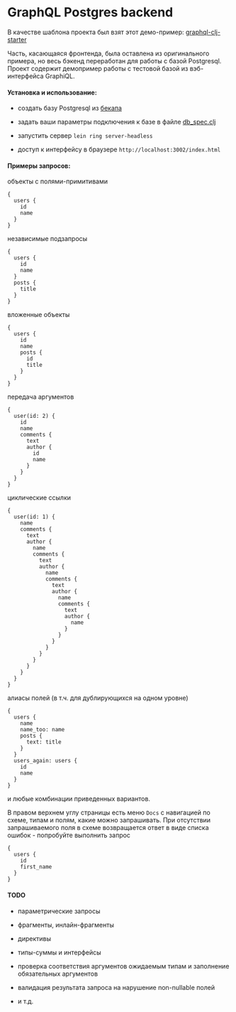 # GraphQL Postgres backend

В качестве шаблона проекта был взят этот демо-пример: [graphql-clj-starter](https://github.com/tendant/graphql-clj-starter)

Часть, касающаяся фронтенда, была оставлена из оригинального примера, но весь бэкенд переработан для работы с базой Postgresql. Проект содержит демопример работы с тестовой базой из вэб-интерфейса GraphiQL.

#### Установка и использование:

- создать базу Postgresql из [бекапа](https://github.com/Ivana-/GraphQL-Postgres-backend-test-2/blob/master/db_backup/)

- задать ваши параметры подключения к базе в файле [db_spec.clj](https://github.com/Ivana-/GraphQL-Postgres-backend-test-2/blob/master/src/graphql_postgres_clj/db_spec.clj)

- запустить сервер `lein ring server-headless`

- доступ к интерфейсу в браузере `http://localhost:3002/index.html`

#### Примеры запросов:

объекты с полями-примитивами

```
{
  users {
    id
    name
  }
}
```

независимые подзапросы

```
{
  users {
    id
    name
  }
  posts {
    title
  }
}
```

вложенные объекты

```
{
  users {
    id
    name
    posts {
      id
      title
    }
  }
}
```

передача аргументов

```
{
  user(id: 2) {
    id
    name
    comments {
      text
      author {
        id
        name
      }
    }
  }
}
```

циклические ссылки

```
{
  user(id: 1) {
    name
    comments {
      text
      author {
        name
        comments {
          text
          author {
            name
            comments {
              text
              author {
                name
                comments {
                  text
                  author {
                    name
                  }
                }
              }
            }
          }
        }
      }
    }
  }
}
```

алиасы полей (в т.ч. для дублирующихся на одном уровне)

```
{
  users {
    name
    name_too: name
    posts {
      text: title
    }
  }
  users_again: users {
    id
    name
  }
}
```

и любые комбинации приведенных вариантов.

В правом верхнем углу страницы есть меню `Docs` с навигацией по схеме, типам и полям, какие можно запрашивать. При отсутствии запрашиваемого поля в схеме возвращается ответ в виде списка ошибок - попробуйте выполнить запрос

```
{
  users {
    id
    first_name
  }
}
```

#### TODO

- параметрические запросы

- фрагменты, инлайн-фрагменты

- директивы

- типы-суммы и интерфейсы

- проверка соответствия аргументов ожидаемым типам и заполнение обязательных аргументов

- валидация результата запроса на нарушение non-nullable полей

- и т.д.
